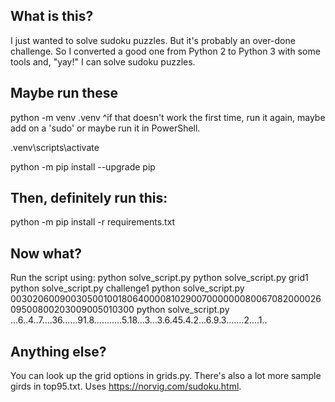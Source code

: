 ## What is this?

I just wanted to solve sudoku puzzles. But it's probably an over-done challenge.
So I converted a good one from Python 2 to Python 3 with some tools and, "yay!" I can solve sudoku puzzles.

## Maybe run these

python -m venv .venv 
^if that doesn't work the first time, run it again, maybe add on a 'sudo' or maybe run it in PowerShell.

.venv\scripts\activate

python -m pip install --upgrade pip

## Then, definitely run this:

python -m pip install -r requirements.txt

## Now what?

Run the script using:
python solve_script.py
python solve_script.py grid1
python solve_script.py challenge1
python solve_script.py 003020600900305001001806400008102900700000008006708200002609500800203009005010300
python solve_script.py ...6..4..7....36......91.8...........5.18...3...3.6.45.4.2...6.9.3.......2....1..

## Anything else?

You can look up the grid options in grids.py. There's also a lot more sample girds in top95.txt.
Uses https://norvig.com/sudoku.html.